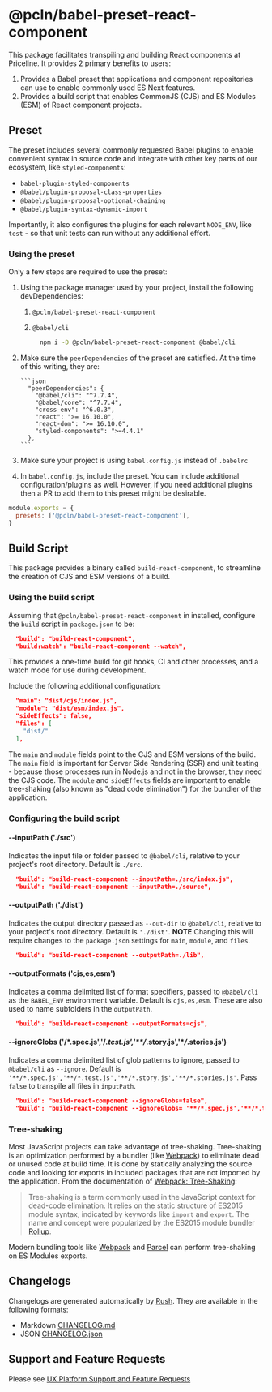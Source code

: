 # @pcln/babel-preset-react-component

This package facilitates transpiling and building React components at Priceline. It provides 2 primary benefits to users:

1. Provides a Babel preset that applications and component repositories can use to enable commonly used ES Next features.
2. Provides a build script that enables CommonJS (CJS) and ES Modules (ESM) of React component projects.

## Preset

The preset includes several commonly requested Babel plugins to enable convenient syntax in source code and integrate with other key parts of our ecosystem, like `styled-components`:

- `babel-plugin-styled-components`
- `@babel/plugin-proposal-class-properties`
- `@babel/plugin-proposal-optional-chaining`
- `@babel/plugin-syntax-dynamic-import`

Importantly, it also configures the plugins for each relevant `NODE_ENV`, like `test` - so that unit tests can run without any additional effort.

### Using the preset

Only a few steps are required to use the preset:

1.  Using the package manager used by your project, install the following devDependencies:

    1. `@pcln/babel-preset-react-component`
    2. `@babel/cli`

       ```bash
         npm i -D @pcln/babel-preset-react-component @babel/cli
       ```

2.  Make sure the `peerDependencies` of the preset are satisfied. At the time of this writing, they are:

        ```json
          "peerDependencies": {
            "@babel/cli": "^7.7.4",
            "@babel/core": "^7.7.4",
            "cross-env": "^6.0.3",
            "react": ">= 16.10.0",
            "react-dom": ">= 16.10.0",
            "styled-components": ">=4.4.1"
          },
        ```

3.  Make sure your project is using `babel.config.js` instead of `.babelrc`
4.  In `babel.config.js`, include the preset. You can include additional configuration/plugins as well. However, if you need additional plugins then a PR to add them to this preset might be desirable.

```javascript
module.exports = {
  presets: ['@pcln/babel-preset-react-component'],
}
```

## Build Script

This package provides a binary called `build-react-component`, to streamline the creation of CJS and ESM versions of a build.

### Using the build script

Assuming that `@pcln/babel-preset-react-component` in installed, configure the `build` script in `package.json` to be:

```json
  "build": "build-react-component",
  "build:watch": "build-react-component --watch",
```

This provides a one-time build for git hooks, CI and other processes, and a watch mode for use during development.

Include the following additional configuration:

```json
  "main": "dist/cjs/index.js",
  "module": "dist/esm/index.js",
  "sideEffects": false,
  "files": [
    "dist/"
  ],
```

The `main` and `module` fields point to the CJS and ESM versions of the build. The `main` field is important for Server Side Rendering (SSR) and unit testing - because those processes run in Node.js and not in the browser, they need the CJS code. The `module` and `sideEffects` fields are important to enable tree-shaking (also known as "dead code elimination") for the bundler of the application.

### Configuring the build script

#### --inputPath ('./src')

Indicates the input file or folder passed to `@babel/cli`, relative to your project's root directory. Default is `./src`.

```json
  "build": "build-react-component --inputPath=./src/index.js",
  "build": "build-react-component --inputPath=./source",
```

#### --outputPath ('./dist')

Indicates the output directory passed as `--out-dir` to `@babel/cli`, relative to your project's root directory. Default is `'./dist'`. **NOTE** Changing this will require changes to the `package.json` settings for `main`, `module`, and `files`.

```json
  "build": "build-react-component --outputPath=./lib",
```

#### --outputFormats ('cjs,es,esm')

Indicates a comma delimited list of format specifiers, passed to `@babel/cli` as the `BABEL_ENV` environment variable. Default is `cjs,es,esm`. These are also used to name subfolders in the `outputPath`.

```json
  "build": "build-react-component --outputFormats=cjs",
```

#### --ignoreGlobs ('**/\*.spec.js','**/_.test.js','\*\*/_.story.js','\*_/_.stories.js')

Indicates a comma delimited list of glob patterns to ignore, passed to `@babel/cli` as `--ignore`. Default is `'**/*.spec.js','**/*.test.js','**/*.story.js','**/*.stories.js'`. Pass `false` to transpile all files in `inputPath`.

```json
  "build": "build-react-component --ignoreGlobs=false",
  "build": "build-react-component --ignoreGlobs= '**/*.spec.js','**/*.test.js','**/*.story.js','**/*.stories.js'",
```

### Tree-shaking

Most JavaScript projects can take advantage of tree-shaking. Tree-shaking is an optimization performed by a bundler (like [Webpack](https://webpack.js.org/)) to eliminate dead or unused code at build time. It is done by statically analyzing the source code and looking for exports in included packages that are not imported by the application. From the documentation of [Webpack: Tree-Shaking](https://webpack.js.org/guides/tree-shaking/#root):

> Tree-shaking is a term commonly used in the JavaScript context for dead-code elimination. It relies on the static structure of ES2015 module syntax, indicated by keywords like `import` and `export`. The name and concept were popularized by the ES2015 module bundler [Rollup](https://rollupjs.org/guide/en/).

Modern bundling tools like [Webpack](https://webpack.js.org/) and [Parcel](https://parceljs.org/) can perform tree-shaking on ES Modules exports.

## Changelogs

Changelogs are generated automatically by [Rush](https://rushjs.io/). They are available in the following formats:

- Markdown [CHANGELOG.md](CHANGELOG.md)
- JSON [CHANGELOG.json](CHANGELOG.json)

## Support and Feature Requests

Please see [UX Platform Support and Feature Requests](../../SUPPORT_AND_FEATURE_REQUESTS.md)
